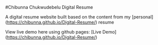 #Chibunna Chukwudebelu Digital Resume

A digital resume website built based on the content from my [personal] (https://chibunna.github.io/Digital-Resume/) resume

View live demo here using github pages: [Live Demo] (https://chibunna.github.io/Digital-Resume/)